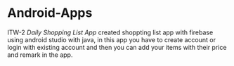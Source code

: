 # Android-Apps
ITW-2
*Daily Shopping List App*
created shoppting list app with firebase using android studio with java, in this app you have to create account or login with existing account and then you can add your items with their price and remark in the app.
